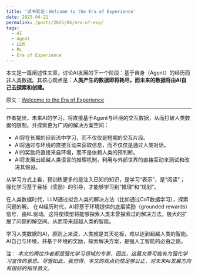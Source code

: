 ```yaml
---
title: '读书笔记：Welcome to the Era of Experience'
date: 2025-04-21
permalink: /posts/2025/04/era-of-exp/
tags:
  - AI
  - Agent
  - LLM
  - RL
  - Era of Experience
---
```


本文是一篇阐述性文章，讨论AI发展的下一个阶段：基于自身（Agent）的经历而非人类数据。其核心观点是：**人类产生的数据即将耗尽，而未来的数据将由AI自己去探索和创建。**

原文：[Welcome to the Era of Experience](https://storage.googleapis.com/deepmind-media/Era-of-Experience%20/The%20Era%20of%20Experience%20Paper.pdf)

---

作者提出，未来AI的学习，将直接基于Agent与环境的交互数据，从而打破人类数据的限制，并探索更为广阔的解决方案空间：
* AI将在长期的经验流中学习，而不仅仅是短期的交互片段。
* AI将通过与环境的直接互动来获取信息，而不仅仅是通过人类对话。
* AI的奖励将直接来自环境，而不是依赖人类的预判断。
* AI将发展出超越人类语言的推理机制，利用与外部世界的直接互动来测试和改进其假设。

从学习方式上看，预训练更多的是注入已知的知识，是学习“表示”，是“阅读”；
强化学习基于目标（奖励）的引导，才能够学习到“推理”和“规划”。

在人类数据时代，LLM通过拟合人类的解决方法（比如通过CoT数据学习），探索问题的解。
在AI经历时代，AI将基于环境提供的底层奖励（grounded rewards）信号，由RL驱动。这将使模型将能够探索人类未曾探索过的解决方法，极大的扩展了问题的解空间。从而带来超越人类的智能。

学习人类数据的AI，原则上来说，人类就是其天花板，难以达到超越人类的智能。
AI自己与环境，并基于环境的奖励，探索解决方案，是强人工智能的必由之路。


注：
*本文的两位作者都是强化学习领域的专家，因此，这篇文章可能有为强化学习宣传的意思。尽管如此，我觉得，本文的观点仍然足够公正，对未来AI发展方向有很好的指导意义。*
